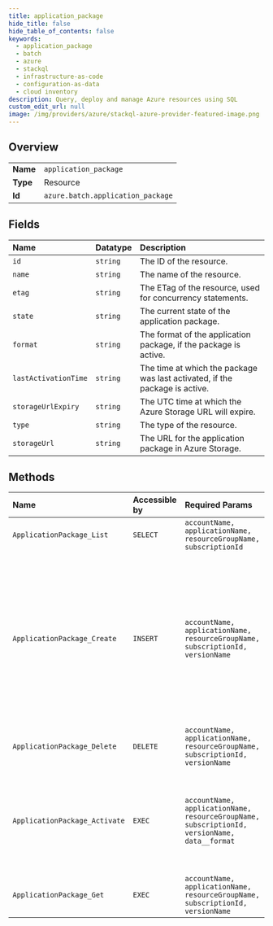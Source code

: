 ```yaml
---
title: application_package
hide_title: false
hide_table_of_contents: false
keywords:
  - application_package
  - batch
  - azure    
  - stackql
  - infrastructure-as-code
  - configuration-as-data
  - cloud inventory
description: Query, deploy and manage Azure resources using SQL
custom_edit_url: null
image: /img/providers/azure/stackql-azure-provider-featured-image.png
---
```

  
    

## Overview
<table><tbody>
<tr><td><b>Name</b></td><td><code>application_package</code></td></tr>
<tr><td><b>Type</b></td><td>Resource</td></tr>
<tr><td><b>Id</b></td><td><code>azure.batch.application_package</code></td></tr>
</tbody></table>

## Fields
| Name | Datatype | Description |
|:-----|:---------|:------------|
| `id` | `string` | The ID of the resource. |
| `name` | `string` | The name of the resource. |
| `etag` | `string` | The ETag of the resource, used for concurrency statements. |
| `state` | `string` | The current state of the application package. |
| `format` | `string` | The format of the application package, if the package is active. |
| `lastActivationTime` | `string` | The time at which the package was last activated, if the package is active. |
| `storageUrlExpiry` | `string` | The UTC time at which the Azure Storage URL will expire. |
| `type` | `string` | The type of the resource. |
| `storageUrl` | `string` | The URL for the application package in Azure Storage. |
## Methods
| Name | Accessible by | Required Params | Description |
|:-----|:--------------|:----------------|:------------|
| `ApplicationPackage_List` | `SELECT` | `accountName, applicationName, resourceGroupName, subscriptionId` | Lists all of the application packages in the specified application. |
| `ApplicationPackage_Create` | `INSERT` | `accountName, applicationName, resourceGroupName, subscriptionId, versionName` | Creates an application package record. The record contains a storageUrl where the package should be uploaded to.  Once it is uploaded the `ApplicationPackage` needs to be activated using `ApplicationPackageActive` before it can be used. If the auto storage account was configured to use storage keys, the URL returned will contain a SAS. |
| `ApplicationPackage_Delete` | `DELETE` | `accountName, applicationName, resourceGroupName, subscriptionId, versionName` | Deletes an application package record and its associated binary file. |
| `ApplicationPackage_Activate` | `EXEC` | `accountName, applicationName, resourceGroupName, subscriptionId, versionName, data__format` | Activates the specified application package. This should be done after the `ApplicationPackage` was created and uploaded. This needs to be done before an `ApplicationPackage` can be used on Pools or Tasks. |
| `ApplicationPackage_Get` | `EXEC` | `accountName, applicationName, resourceGroupName, subscriptionId, versionName` | Gets information about the specified application package. |

